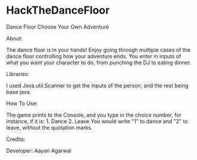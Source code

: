 # HackTheDanceFloor


Dance Floor Choose Your Own Adventure


About:

The dance floor is in your hands! Enjoy going through multiple cases of the dance floor controlling how your adventure ends. You enter in inputs of what you want your character to do, from punching the DJ to eating dinner. 


Libraries: 

I used Java.util.Scanner to get the inputs of the person, and the rest being base java. 


How To Use:

The game prints to the Console, and you type in the choice number, for instance, if it is:
    1. Dance
    2. Leave
You would write "1" to dance and "2" to leave, without the quotation marks. 




Credits: 

Developer: Aayan Agarwal







 
